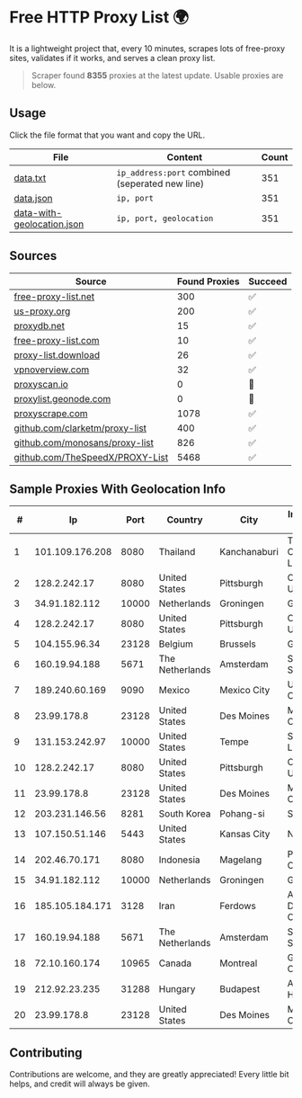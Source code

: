 
# Free HTTP Proxy List 🌍

It is a lightweight project that, every 10 minutes, scrapes lots of free-proxy sites, validates if it works, and serves a clean proxy list.


> Scraper found **8355** proxies at the latest update. Usable proxies are below.

## Usage

Click the file format that you want and copy the URL.


|File|Content|Count|
|----|-------|-----|
|[data.txt](https://raw.githubusercontent.com/themiralay/Proxy-List-World/master/data.txt)|`ip_address:port` combined (seperated new line)|351|
|[data.json](https://raw.githubusercontent.com/themiralay/Proxy-List-World/master/data.json)|`ip, port`|351|
|[data-with-geolocation.json](https://raw.githubusercontent.com/themiralay/Proxy-List-World/master/data-with-geolocation.json)|`ip, port, geolocation`|351|

## Sources

|Source|Found Proxies|Succeed|
|------|-------------|-------|
|[free-proxy-list.net](https://free-proxy-list.net)|300|✅|
|[us-proxy.org](https://www.us-proxy.org)|200|✅|
|[proxydb.net](http://proxydb.net)|15|✅|
|[free-proxy-list.com](https://free-proxy-list.com/?page=&port=&type%5B%5D=http&type%5B%5D=https&up_time=0&search=Search)|10|✅|
|[proxy-list.download](https://www.proxy-list.download/HTTP)|26|✅|
|[vpnoverview.com](https://vpnoverview.com/privacy/anonymous-browsing/free-proxy-servers)|32|✅|
|[proxyscan.io](https://www.proxyscan.io)|0|🚫|
|[proxylist.geonode.com](https://proxylist.geonode.com/api/proxy-list?limit=300&page=1&sort_by=lastChecked&sort_type=desc&protocols=http,https)|0|🚫|
|[proxyscrape.com](https://api.proxyscrape.com/v2/?request=displayproxies&protocol=http&timeout=10000&country=all&ssl=all&anonymity=all)|1078|✅|
|[github.com/clarketm/proxy-list](https://raw.githubusercontent.com/clarketm/proxy-list/master/proxy-list-raw.txt)|400|✅|
|[github.com/monosans/proxy-list](https://raw.githubusercontent.com/monosans/proxy-list/main/proxies/http.txt)|826|✅|
|[github.com/TheSpeedX/PROXY-List](https://raw.githubusercontent.com/TheSpeedX/PROXY-List/master/http.txt)|5468|✅|


## Sample Proxies With Geolocation Info

|#|Ip|Port|Country|City|Internet Service Provider|
|-|--|----|-------|----|-------------------------|
|1|101.109.176.208|8080|Thailand|Kanchanaburi|TOT Public Company Limited|
|2|128.2.242.17|8080|United States|Pittsburgh|Carnegie Mellon University|
|3|34.91.182.112|10000|Netherlands|Groningen|Google LLC|
|4|128.2.242.17|8080|United States|Pittsburgh|Carnegie Mellon University|
|5|104.155.96.34|23128|Belgium|Brussels|Google LLC|
|6|160.19.94.188|5671|The Netherlands|Amsterdam|Stallion Network Services Limited|
|7|189.240.60.169|9090|Mexico|Mexico City|Uninet S.A. de C.V.|
|8|23.99.178.8|23128|United States|Des Moines|Microsoft Corporation|
|9|131.153.242.97|10000|United States|Tempe|Secured Servers LLC|
|10|128.2.242.17|8080|United States|Pittsburgh|Carnegie Mellon University|
|11|23.99.178.8|23128|United States|Des Moines|Microsoft Corporation|
|12|203.231.146.56|8281|South Korea|Pohang-si|Sejong Telecom|
|13|107.150.51.146|5443|United States|Kansas City|Nocix, LLC|
|14|202.46.70.171|8080|Indonesia|Magelang|PT. Indonesia Comnet Plus|
|15|34.91.182.112|10000|Netherlands|Groningen|Google LLC|
|16|185.105.184.171|3128|Iran|Ferdows|Afagh Andish Dadeh Pardis Co. Ltd|
|17|160.19.94.188|5671|The Netherlands|Amsterdam|Stallion Network Services Limited|
|18|72.10.160.174|10965|Canada|Montreal|GloboTech Communications|
|19|212.92.23.235|31288|Hungary|Budapest|Antenna Hungaria|
|20|23.99.178.8|23128|United States|Des Moines|Microsoft Corporation|



## Contributing

Contributions are welcome, and they are greatly appreciated! Every
little bit helps, and credit will always be given.

